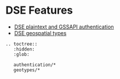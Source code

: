 # DSE Features

* [DSE plaintext and GSSAPI authentication](dse_features/authentication)
* [DSE geospatial types](dse_features/geotypes/)

```eval_rst
.. toctree::
   :hidden:
   :glob:
   
   authentication/*
   geotypes/*
```